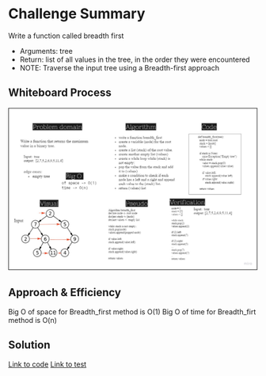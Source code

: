 # Challenge Summary
Write a function called breadth first
- Arguments: tree
- Return: list of all values in the tree, in the order they were encountered
- NOTE: Traverse the input tree using a Breadth-first approach

## Whiteboard Process
![](breadth_first.jpg)

## Approach & Efficiency
Big O of space for Breadth_first method is O(1)
Big O of time for Breadth_firt method is O(n)

## Solution
[Link to code](./trees/breadth_first.py)
[Link to test](./tests/test_trees.py)